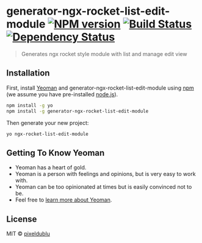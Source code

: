 # generator-ngx-rocket-list-edit-module [![NPM version][npm-image]][npm-url] [![Build Status][travis-image]][travis-url] [![Dependency Status][daviddm-image]][daviddm-url]
> Generates ngx rocket style module with list and manage edit view

## Installation

First, install [Yeoman](http://yeoman.io) and generator-ngx-rocket-list-edit-module using [npm](https://www.npmjs.com/) (we assume you have pre-installed [node.js](https://nodejs.org/)).

```bash
npm install -g yo
npm install -g generator-ngx-rocket-list-edit-module
```

Then generate your new project:

```bash
yo ngx-rocket-list-edit-module
```

## Getting To Know Yeoman

 * Yeoman has a heart of gold.
 * Yeoman is a person with feelings and opinions, but is very easy to work with.
 * Yeoman can be too opinionated at times but is easily convinced not to be.
 * Feel free to [learn more about Yeoman](http://yeoman.io/).

## License

MIT © [pixeldublu]()


[npm-image]: https://badge.fury.io/js/generator-ngx-rocket-list-edit-module.svg
[npm-url]: https://npmjs.org/package/generator-ngx-rocket-list-edit-module
[travis-image]: https://travis-ci.com/pixeldublu/generator-ngx-rocket-list-edit-module.svg?branch=master
[travis-url]: https://travis-ci.com/pixeldublu/generator-ngx-rocket-list-edit-module
[daviddm-image]: https://david-dm.org/pixeldublu/generator-ngx-rocket-list-edit-module.svg?theme=shields.io
[daviddm-url]: https://david-dm.org/pixeldublu/generator-ngx-rocket-list-edit-module
